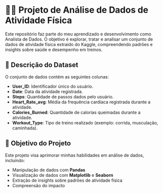 # 🏋️‍♀️ Projeto de Análise de Dados de Atividade Física  

Este repositório faz parte do meu aprendizado e desenvolvimento como Analista de Dados. O objetivo é explorar, tratar e analisar um conjunto de dados de atividade física extraído do Kaggle, compreendendo padrões e insights sobre saúde e desempenho em treinos.  

## 📄 Descrição do Dataset  

O conjunto de dados contém as seguintes colunas:  

- **User_ID**: Identificador único do usuário.  
- **Date**: Data da atividade registrada.  
- **Steps**: Quantidade de passos dados pelo usuário.  
- **Heart_Rate_avg**: Média da frequência cardíaca registrada durante a atividade.  
- **Calories_Burned**: Quantidade de calorias queimadas durante a atividade.  
- **Workout_Type**: Tipo de treino realizado (exemplo: corrida, musculação, caminhada).  

## 🎯 Objetivo do Projeto  

Este projeto visa aprimorar minhas habilidades em análise de dados, incluindo:  

- Manipulação de dados com **Pandas**  
- Visualização de dados com **Matplotlib** e **Seaborn**  
- Extração de insights sobre padrões de atividade física  
- Compreensão do impacto

